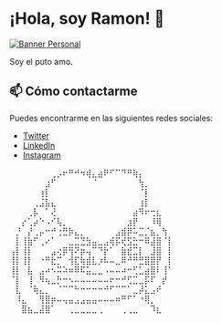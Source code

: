 # ¡Hola, soy Ramon! 👋

[![Banner Personal](https://i.imgur.com/Iz8L0TJ.png)](https://github.com/Rmaon)

Soy el puto amo.

## 📫 Cómo contactarme

Puedes encontrarme en las siguientes redes sociales:

- [Twitter](https://twitter.com/GooGGLEbeats)
- [LinkedIn](https://www.linkedin.com/in/ram%C3%B3n-caminero-arroyo-75a313254/)
- [Instagram](https://www.instagram.com/rmn666_)

⠀⠀⠀⠀⠀⠀⠀⢀⡠⠖⠛⠚⠲⢾⣄⣴⠟⠋⠉⠙⠛⢷⡄⠀⠀⠀⠀⠀
⠀⠀⠀⠀⠀⠀⣰⠋⠀⠀⠀⠀⠀⠀⠈⠀⠀⠀⠀⠀⠀⠀⢳⡀⠀⠀⠀⠀
⠀⠀⠀⠀⠀⢰⡇⠀⠀⠀⠀⠀⠀⠀⠀⠀⠀⠀⠀⠀⠀⠀⠈⡇⠀⠀⠀⠀
⠀⠀⠀⠀⢀⣨⣧⣄⠀⠀⠀⠀⠀⠀⠀⠀⠀⠀⠀⠀⠀⠀⢰⡇⠀⠀⠀⠀
⠀⠀⠀⢀⡧⠀⠁⢜⠀⠀⠀⠀⠀⠀⠀⠀⠀⠀⠀⠀⠀⣴⠻⠖⢒⣆⠀⠀
⠀⠀⡔⢁⡴⠑⠠⠊⢧⡀⠀⠀⠀⠀⠀⠀⠀⠀⠀⠀⣰⡟⠀⠀⠸⢿⠀⠀
⠀⡘⠀⡜⢀⡤⠒⠚⢐⣛⡷⣄⡀⠀⠀⠀⠀⠀⣠⣾⡿⠥⣉⡈⣦⡀⢳⠀
⠀⡇⢸⣷⠋⢀⠔⠁⠀⠀⣀⣉⣙⣳⣤⣀⣠⢾⡯⢞⣫⣓⠒⠿⣼⣿⠈⡇
⢠⡇⢸⡇⠀⠀⠀⣠⢔⡿⢻⠝⡶⢤⠉⠙⡗⠁⠀⣷⣞⣉⡇⠀⣸⣿⠀⡇
⢸⡇⢸⡇⠀⠐⠛⣗⡉⠀⢺⣏⢷⣾⣇⡰⠧⠤⣀⠿⠚⠛⣛⣿⣿⡟⠀⡇
⢸⡇⠀⣧⠀⣠⠴⠢⠭⠵⠶⠿⠯⣥⣀⣀⠠⠤⠤⠴⠒⢋⣁⣴⣿⠇⢸⠁
⠈⡇⠀⢸⠀⠻⢦⣀⡓⠒⠢⠤⠤⠤⠤⠤⠤⠖⠒⠚⢋⣉⣀⡯⠏⠀⡞⠀
⠀⣇⠀⠈⢷⣄⡀⠀⠈⠉⠉⠓⠒⠒⠒⠒⠚⠋⠉⠉⠁⣀⡼⣅⣠⠞⠀⠀
⠀⠸⣄⠀⠀⢻⣿⡶⠤⢤⣤⣠⣠⣤⣤⠤⠤⠤⠶⠛⠋⠁⠐⢿⡀⠀⠀⠀
⠀⠀⣿⣦⣀⣼⣿⠁⠀⠀⢀⣀⣀⣀⣀⢀⠀⠀⠀⢀⢀⣀⠀⠀⠹⣆⠀⠀
